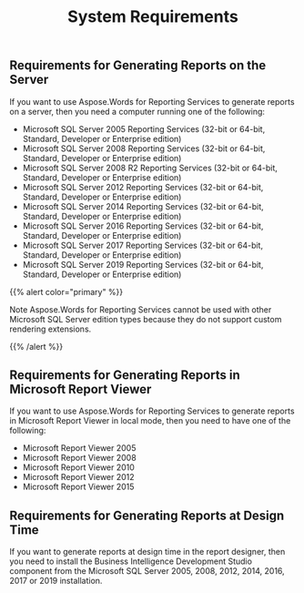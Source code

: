 ﻿---
title: System Requirements
description: "This page describes system requirements for the Aspose.Words for Reporting Services."
type: docs
weight: 10
url: /reportingservices/system-requirements/
---

## Requirements for Generating Reports on the Server

If you want to use Aspose.Words for Reporting Services to generate reports on a server, then you need a computer running one of the following:

- Microsoft SQL Server 2005 Reporting Services (32-bit or 64-bit, Standard, Developer or Enterprise edition)
- Microsoft SQL Server 2008 Reporting Services (32-bit or 64-bit, Standard, Developer or Enterprise edition)
- Microsoft SQL Server 2008 R2 Reporting Services (32-bit or 64-bit, Standard, Developer or Enterprise edition)
- Microsoft SQL Server 2012 Reporting Services (32-bit or 64-bit, Standard, Developer or Enterprise edition)
- Microsoft SQL Server 2014 Reporting Services (32-bit or 64-bit, Standard, Developer or Enterprise edition)
- Microsoft SQL Server 2016 Reporting Services (32-bit or 64-bit, Standard, Developer or Enterprise edition)
- Microsoft SQL Server 2017 Reporting Services (32-bit or 64-bit, Standard, Developer or Enterprise edition)
- Microsoft SQL Server 2019 Reporting Services (32-bit or 64-bit, Standard, Developer or Enterprise edition)

{{% alert color="primary" %}}

Note Aspose.Words for Reporting Services cannot be used with other Microsoft SQL Server edition types because they do not support custom rendering extensions.

{{% /alert %}}

## Requirements for Generating Reports in Microsoft Report Viewer

If you want to use Aspose.Words for Reporting Services to generate reports in Microsoft Report Viewer in local mode, then you need to have one of the following:

- Microsoft Report Viewer 2005
- Microsoft Report Viewer 2008
- Microsoft Report Viewer 2010
- Microsoft Report Viewer 2012
- Microsoft Report Viewer 2015

## Requirements for Generating Reports at Design Time

If you want to generate reports at design time in the report designer, then you need to install the Business Intelligence Development Studio component from the Microsoft SQL Server 2005, 2008, 2012, 2014, 2016, 2017 or 2019 installation.
